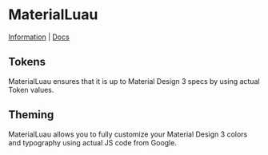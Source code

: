# MaterialLuau

[Information](https://devforum.roblox.com/t/materialroblox-fusion-material-design-3-components-that-actually-look-and-work-like-from-google/3895990) |
[Docs](https://shunnedreality.github.io/material-roblox)

## Tokens

MaterialLuau ensures that it is up to Material Design 3 specs by using actual Token values.

## Theming

MaterialLuau allows you to fully customize your Material Design 3 colors and typography using actual JS code from Google.
